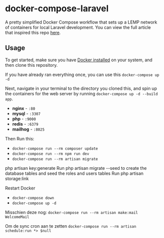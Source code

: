 # docker-compose-laravel
A pretty simplified Docker Compose workflow that sets up a LEMP network of containers for local Laravel development. You can view the full article that inspired this repo [here](https://dev.to/aschmelyun/the-beauty-of-docker-for-local-laravel-development-13c0).

## Usage

To get started, make sure you have [Docker installed](https://docs.docker.com/docker-for-mac/install/) on your system, and then clone this repository.

If you have already ran everything once, you can use this
`docker-compose up -d`

Next, navigate in your terminal to the directory you cloned this, and spin up the containers for the web server by running `docker-compose up -d --build app`.

- **nginx** - `:80`
- **mysql** - `:3307`
- **php** - `:9000`
- **redis** - `:6379`
- **mailhog** - `:8025` 

Then Run this:

- `docker-compose run --rm composer update`
- `docker-compose run --rm npm run dev`
- `docker-compose run --rm artisan migrate`

php artisan key:generate
Run php artisan migrate --seed to create the database tables and seed the roles and users tables
Run php artisan storage:link


Restart Docker

- `docker-compose down`
- `docker-compose up -d`


Misschien deze nog:
`docker-compose run --rm artisan make:mail WelcomeMail`

Om de sync cron aan te zetten
`docker-compose run --rm artisan schedule:run *> $null`
